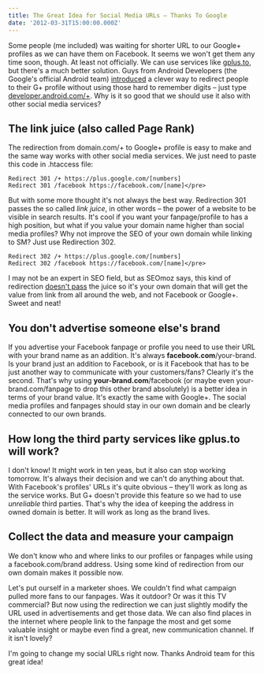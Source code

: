 ```yaml
---
title: The Great Idea for Social Media URLs – Thanks To Google
date: '2012-03-31T15:00:00.000Z'
---
```


Some people (me included) was waiting for shorter URL to our Google+ profiles as we can have them on Facebook. It seems we won't get them any time soon, though. At least not officially. We can use services like [gplus.to](http://gplus.to/), but there's a much better solution. Guys from Android Developers (the Google's official Android team) [introduced](https://plus.google.com/u/0/108967384991768947849/posts/fY47e78z1mP) a clever way to redirect people to their G+ profile without using those hard to remember digits – just type [developer.android.com/+](http://developer.android.com/+). Why is it so good that we should use it also with other social media services?

## The link juice (also called Page Rank)

The redirection from domain.com/+ to Google+ profile is easy to make and the same way works with other social media services. We just need to paste this code in .htaccess file:

```
Redirect 301 /+ https://plus.google.com/[numbers]
Redirect 301 /facebook https://facebook.com/[name]</pre>
```

But with some more thought it's not always the best way. Redirection 301 passes the so called _link juice_, in other words – the power of a website to be visible in search results. It's cool if you want your fanpage/profile to has a high position, but what if you value your domain name higher than social media profiles? Why not improve the SEO of your own domain while linking to SM? Just use Redirection 302.

```
Redirect 302 /+ https://plus.google.com/[numbers]
Redirect 302 /facebook https://facebook.com/[name]</pre>
```

I may not be an expert in SEO field, but as SEOmoz says, this kind of redirection [doesn't pass](http://www.seomoz.org/learn-seo/redirection) the juice so it's your own domain that will get the value from link from all around the web, and not Facebook or Google+. Sweet and neat!

## You don't advertise someone else's brand

If you advertise your Facebook fanpage or profile you need to use their URL with your brand name as an addition. It's always **facebook.com**/your-brand. Is your brand just an addition to Facebook, or is it Facebook that has to be just another way to communicate with your customers/fans? Clearly it's the second. That's why using **your-brand.com**/facebook (or maybe even your-brand.com/fanpage to drop this other brand absolutely) is a better idea in terms of your brand value. It's exactly the same with Google+. The social media profiles and fanpages should stay in our own domain and be clearly connected to our own brands.

## How long the third party services like gplus.to will work?

I don't know! It might work in ten yeas, but it also can stop working tomorrow. It's always their decision and we can't do anything about that. With Facebook's profiles' URLs it's quite obvious – they'll work as long as the service works. But G+ doesn't provide this feature so we had to use _unreliable_ third parties. That's why the idea of keeping the address in owned domain is better. It will work as long as the brand lives.

## Collect the data and measure your campaign

We don't know who and where links to our profiles or fanpages while using a facebook.com/brand address. Using some kind of redirection from our own domain makes it possible now.

Let's put ourself in a marketer shoes. We couldn't find what campaign pulled more fans to our fanpages. Was it outdoor? Or was it this TV commercial? But now using the redirection we can just slightly modify the URL used in advertisements and get those data. We can also find places in the internet where people link to the fanpage the most and get some valuable insight or maybe even find a great, new communication channel. If it isn't lovely?

I'm going to change my social URLs right now. Thanks Android team for this great idea!